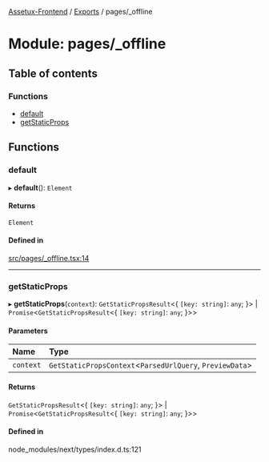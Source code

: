 [Assetux-Frontend](../README.md) / [Exports](../modules.md) / pages/\_offline

# Module: pages/\_offline

## Table of contents

### Functions

- [default](pages__offline.md#default)
- [getStaticProps](pages__offline.md#getstaticprops)

## Functions

### default

▸ **default**(): `Element`

#### Returns

`Element`

#### Defined in

[src/pages/_offline.tsx:14](https://github.com/ASSETUX/frontend/blob/9a68660/src/pages/_offline.tsx#L14)

___

### getStaticProps

▸ **getStaticProps**(`context`): `GetStaticPropsResult`<{ `[key: string]`: `any`;  }\> \| `Promise`<`GetStaticPropsResult`<{ `[key: string]`: `any`;  }\>\>

#### Parameters

| Name | Type |
| :------ | :------ |
| `context` | `GetStaticPropsContext`<`ParsedUrlQuery`, `PreviewData`\> |

#### Returns

`GetStaticPropsResult`<{ `[key: string]`: `any`;  }\> \| `Promise`<`GetStaticPropsResult`<{ `[key: string]`: `any`;  }\>\>

#### Defined in

node_modules/next/types/index.d.ts:121
